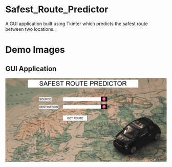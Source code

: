 # Safest_Route_Predictor
A GUI application built using Tkinter which predicts the safest route between two locations.

# Demo Images

## GUI Application

![GUI App](/images/gui_app.png)
